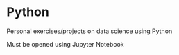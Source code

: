 # Python
Personal exercises/projects on data science using Python

Must be opened using Jupyter Notebook